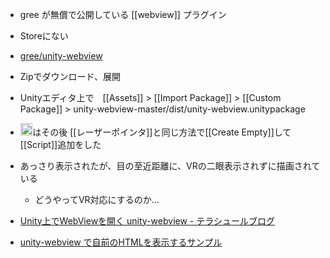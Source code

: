 
- gree が無償で公開している [[webview]] プラグイン
- Storeにない
- [gree/unity-webview](https://github.com/gree/unity-webview)
- Zipでダウンロード、展開
- Unityエディタ上で　[[Assets]] > [[Import Package]] > [[Custom Package]] > unity-webview-master/dist/unity-webview.unitypackage
- <img src='https://scrapbox.io/api/pages/nishio/nishio/icon' alt='nishio.icon' height="19.5"/>はその後 [[レーザーポインタ]]と同じ方法で[[Create Empty]]して[[Script]]追加をした
- あっさり表示されたが、目の至近距離に、VRの二眼表示されずに描画されている
    - どうやってVR対応にするのか…

- [Unity上でWebViewを開く unity-webview - テラシュールブログ](http://tsubakit1.hateblo.jp/entry/20130523/1369316363)
- [unity-webview で自前のHTMLを表示するサンプル](https://qiita.com/snaka/items/46042be015ad320d5f4b)
